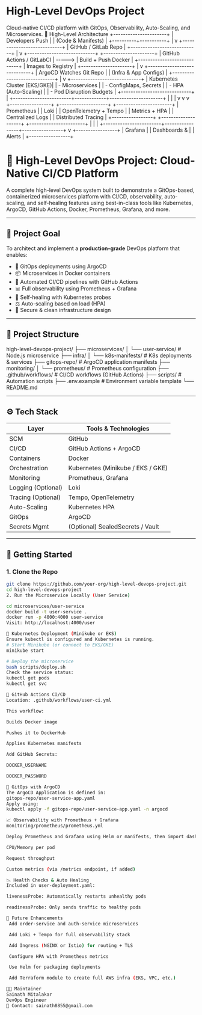 # High-Level DevOps Project

Cloud-native CI/CD platform with GitOps, Observability, Auto-Scaling, and Microservices.
🧱 High-Level Architecture
   +----------------------+
   |    Developers Push   |
   |   (Code & Manifests) |
   +----------+-----------+
              |
              v
+----------------------------+
|    GitHub / GitLab Repo   |
+----------------------------+
              |
              v
+----------------------------+         +---------------------+
| GitHub Actions / GitLabCI | ----->  | Build + Push Docker |
+----------------------------+         | Images to Registry  |
                                        +---------------------+
                                                  |
                                                  v
                                      +-----------------------------+
                                      |  ArgoCD Watches Git Repo    |
                                      |  (Infra & App Configs)      |
                                      +-----------------------------+
                                                  |
                                                  v
                                      +-----------------------------+
                                      | Kubernetes Cluster (EKS/GKE)|
                                      |  - Microservices            |
                                      |  - ConfigMaps, Secrets      |
                                      |  - HPA (Auto-Scaling)       |
                                      |  - Pod Disruption Budgets   |
                                      +-----------------------------+
                                                  |
           +------------------------+-------------+----------------------+
           |                        |                                    |
           v                        v                                    v
 +-----------------+     +--------------------+           +-----------------------+
 |  Prometheus     |     |     Loki           |           | OpenTelemetry + Tempo |
 |  Metrics + HPA  |     |  Centralized Logs  |           | Distributed Tracing   |
 +-----------------+     +--------------------+           +-----------------------+
           |                        |                                    |
           +------------------------+-----------------+-----------------+
                                                     v
                                           +-----------------+
                                           |   Grafana       |
                                           | Dashboards &    |
                                           | Alerts          |
                                           +-----------------+

# 🚀 High-Level DevOps Project: Cloud-Native CI/CD Platform

A complete high-level DevOps system built to demonstrate a GitOps-based, containerized microservices platform with CI/CD, observability, auto-scaling, and self-healing features using best-in-class tools like Kubernetes, ArgoCD, GitHub Actions, Docker, Prometheus, Grafana, and more.

---

## 🎯 Project Goal

To architect and implement a **production-grade** DevOps platform that enables:

- 🔁 GitOps deployments using ArgoCD
- 📦 Microservices in Docker containers
- 🚀 Automated CI/CD pipelines with GitHub Actions
- 📊 Full observability using Prometheus + Grafana
- 🔧 Self-healing with Kubernetes probes
- ⚖️ Auto-scaling based on load (HPA)
- 🔐 Secure & clean infrastructure design

---

## 🧱 Project Structure

high-level-devops-project/
├── microservices/
│ └── user-service/ # Node.js microservice
├── infra/
│ └── k8s-manifests/ # K8s deployments & services
├── gitops-repo/ # ArgoCD application manifests
├── monitoring/
│ └── prometheus/ # Prometheus configuration
├── .github/workflows/ # CI/CD workflows (GitHub Actions)
├── scripts/ # Automation scripts
├── .env.example # Environment variable template
└── README.md


---

## ⚙️ Tech Stack

| Layer            | Tools & Technologies                 |
|------------------|--------------------------------------|
| SCM              | GitHub                               |
| CI/CD            | GitHub Actions + ArgoCD              |
| Containers       | Docker                               |
| Orchestration    | Kubernetes (Minikube / EKS / GKE)    |
| Monitoring       | Prometheus, Grafana                  |
| Logging (Optional)| Loki                                |
| Tracing (Optional)| Tempo, OpenTelemetry                |
| Auto-Scaling     | Kubernetes HPA                       |
| GitOps           | ArgoCD                               |
| Secrets Mgmt     | (Optional) SealedSecrets / Vault     |

---

## 🚀 Getting Started

### 1. Clone the Repo

```bash
git clone https://github.com/your-org/high-level-devops-project.git
cd high-level-devops-project
2. Run the Microservice Locally (User Service)

cd microservices/user-service
docker build -t user-service .
docker run -p 4000:4000 user-service
Visit: http://localhost:4000/user

🧪 Kubernetes Deployment (Minikube or EKS)
Ensure kubectl is configured and Kubernetes is running.
# Start Minikube (or connect to EKS/GKE)
minikube start

# Deploy the microservice
bash scripts/deploy.sh
Check the service status:
kubectl get pods
kubectl get svc

🔄 GitHub Actions CI/CD
Location: .github/workflows/user-ci.yml

This workflow:

Builds Docker image

Pushes it to DockerHub

Applies Kubernetes manifests

Add GitHub Secrets:

DOCKER_USERNAME

DOCKER_PASSWORD

🚢 GitOps with ArgoCD
The ArgoCD Application is defined in:
gitops-repo/user-service-app.yaml
Apply using:
kubectl apply -f gitops-repo/user-service-app.yaml -n argocd

📈 Observability with Prometheus + Grafana
monitoring/prometheus/prometheus.yml

Deploy Prometheus and Grafana using Helm or manifests, then import dashboards in Grafana to monitor:

CPU/Memory per pod

Request throughput

Custom metrics (via /metrics endpoint, if added)

📉 Health Checks & Auto Healing
Included in user-deployment.yaml:

livenessProbe: Automatically restarts unhealthy pods

readinessProbe: Only sends traffic to healthy pods

🧠 Future Enhancements
 Add order-service and auth-service microservices

 Add Loki + Tempo for full observability stack

 Add Ingress (NGINX or Istio) for routing + TLS

 Configure HPA with Prometheus metrics

 Use Helm for packaging deployments

 Add Terraform module to create full AWS infra (EKS, VPC, etc.)

👨‍💻 Maintainer
Sainath Mitalakar
DevOps Engineer
📧 Contact: sainath8855@gmail.com

